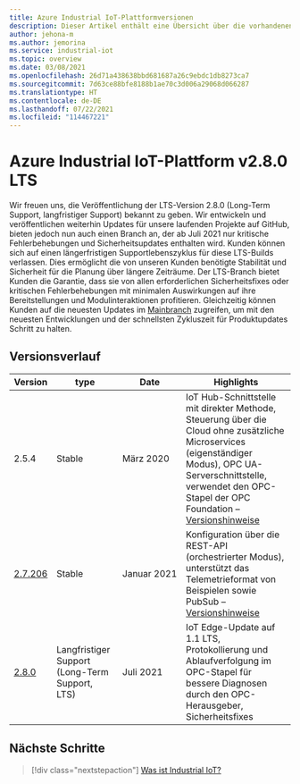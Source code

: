 ```yaml
---
title: Azure Industrial IoT-Plattformversionen
description: Dieser Artikel enthält eine Übersicht über die vorhandenen Versionen der Industrial IoT-Plattform und deren Unterstützung.
author: jehona-m
ms.author: jemorina
ms.service: industrial-iot
ms.topic: overview
ms.date: 03/08/2021
ms.openlocfilehash: 26d71a438638bbd681687a26c9ebdc1db8273ca7
ms.sourcegitcommit: 7d63ce88bfe8188b1ae70c3d006a29068d066287
ms.translationtype: HT
ms.contentlocale: de-DE
ms.lasthandoff: 07/22/2021
ms.locfileid: "114467221"
---
```

# <a name="azure-industrial-iot-platform-v280-lts"></a>Azure Industrial IoT-Plattform v2.8.0 LTS

Wir freuen uns, die Veröffentlichung der LTS-Version 2.8.0 (Long-Term Support, langfristiger Support) bekannt zu geben. Wir entwickeln und veröffentlichen weiterhin Updates für unsere laufenden Projekte auf GitHub, bieten jedoch nun auch einen Branch an, der ab Juli 2021 nur kritische Fehlerbehebungen und Sicherheitsupdates enthalten wird. Kunden können sich auf einen längerfristigen Supportlebenszyklus für diese LTS-Builds verlassen. Dies ermöglicht die von unseren Kunden benötigte Stabilität und Sicherheit für die Planung über längere Zeiträume. Der LTS-Branch bietet Kunden die Garantie, dass sie von allen erforderlichen Sicherheitsfixes oder kritischen Fehlerbehebungen mit minimalen Auswirkungen auf ihre Bereitstellungen und Modulinteraktionen profitieren.  Gleichzeitig können Kunden auf die neuesten Updates im [Mainbranch](https://github.com/Azure/Industrial-IoT) zugreifen, um mit den neuesten Entwicklungen und der schnellsten Zykluszeit für Produktupdates Schritt zu halten. 

## <a name="version-history"></a>Versionsverlauf 

|Version      |type                   |Date         |Highlights                             |
|-------------|-----------------------|-------------|---------------------------------------|
|2.5.4        |Stable                 |März 2020   |IoT Hub-Schnittstelle mit direkter Methode, Steuerung über die Cloud ohne zusätzliche Microservices (eigenständiger Modus), OPC UA-Serverschnittstelle, verwendet den OPC-Stapel der OPC Foundation – [Versionshinweise](https://github.com/Azure/Industrial-IoT/releases/tag/2.5.4)|
|[2.7.206](https://github.com/Azure/Industrial-IoT/tree/release/2.7.206)      |Stable                 |Januar 2021 |Konfiguration über die REST-API (orchestrierter Modus), unterstützt das Telemetrieformat von Beispielen sowie PubSub – [Versionshinweise](https://github.com/Azure/Industrial-IoT/releases/tag/2.7.206)|
|[2.8.0](https://github.com/Azure/Industrial-IoT/tree/release/2.8)        |Langfristiger Support (Long-Term Support, LTS)|Juli 2021    |IoT Edge-Update auf 1.1 LTS, Protokollierung und Ablaufverfolgung im OPC-Stapel für bessere Diagnosen durch den OPC-Herausgeber, Sicherheitsfixes|

## <a name="next-steps"></a>Nächste Schritte

> [!div class="nextstepaction"]
> [Was ist Industrial IoT?](overview-what-is-industrial-iot.md)